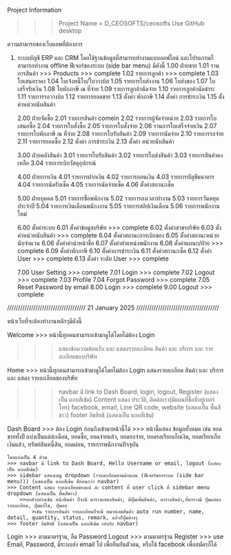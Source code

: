 Project Information

> > > Project Name = D_CEOSOFTS/ceosofts
> > > Use GitHub desktop

ความสามารถของเว็บแอพที่ต้องการ

1. ระบบบัญชี ERP และ CRM โดยใช้ฐานข้อมูลที่สามารถทำงานแบบออฟไลน์ และโปรแกรมก็สามารถทำงาน offline
   ฟีเจอร์ของระบบ (side bar menu)
   มีดังนี้
   1.00 ฝ่ายขาย
   1.01 รานการสินค้า >>> Products >>> complete
   1.02 รายการลูกค้า >>> complete
   1.03 ใบเสนอราคา
   1.04 ใบเจ้งหนี้ใบ/ใบวางบิล
   1.05 รายการใบส่งงาน
   1.06 ใบส่งของ
   1.07 ใบเสร็จรับเงิน
   1.08 ใบหักภาษี ณ ที่จ่าย
   1.09 รายการลูกค้านัดจ่าย
   1.10 รายการลูกค้านัดชำระ
   1.11 รายการรอวางบิล
   1.12 รายการยอดขาย
   1.13 ตั้งค่า หักภาษี
   1.14 ตั้งค่า การชำระเงิน
   1.15 ตั้งค่าหน่วยนับสินค้า

   2.00 ฝ่ายจัดซื้อ
   2.01 รายการสินค้า comein
   2.02 รายการผู้จัดจำหน่าย
   2.03 รายการใบเสนอซื้อ
   2.04 รายการใบสั่งซื้อ
   2.05 รายการใบสั่งจ่าย
   2.06 รานการใบเสร็จจ่ายเงิน
   2.07 รายการใบหักภาษี ณ ที่จ่าย
   2.08 รายการใบรับสินค้า
   2.09 รายการนัดจ่าย
   2.10 รายการรอจ่าย
   2.11 รายการยอดซื้อ
   2.12 ตั้งค่า การชำระเงิน
   2.13 ตั้งค่า หน่วยนับสินค้า

   3.00 ฝ่ายคลังสินค้า
   3.01 รายการใบรับสินค้า
   3.02 รายการใบส่งสินค้า
   3.03 รายการสินค้าคงเหลือ
   3.04 รายการเบิกวัสดุอุปกรณ์

   4.00 ฝ่ายการเงิน
   4.01 รายการฝากเงิน
   4.02 รายการถอนเงิน
   4.03 รายการบัญชีธนาคาร
   4.04 รายการนัดรับเช็ค
   4.05 รายการนัดจ่ายเช็ค
   4.06 ตั้งค่าสถานะเช็ค

   5.00 ฝ่ายบุคคล
   5.01 รายการชื่อพนักงาน
   5.02 รายการลงเวลาทำงาน
   5.03 รายการวันหยุดประจำปี
   5.04 รายการเงินเดือนพนักงงาน
   5.05 รายการสลิปเงินเดือน
   5.06 รายการพนักงานใหม่

   6.00 ตั้งค่าระบบ
   6.01 ตั้งค่าข้อมูลบริษัท >>> complete
   6.02 ตั้งค่าสาขาบริษัท
   6.03 ตั้งค่าหน่วยนับสินค้า >>> complete
   6.04 ตั้งค่าสถานะการเบิกของ
   6.05 ตั้งค่าสถานะหน่วยนับจำนวน
   6.06 ตั้งค่าคำนำหน้าชื่อ
   6.07 ตั้งค่าตำแหน่งพนักงาน
   6.08 ตั้งค่าแผนก/ฝ่าย >>> complete
   6.09 ตั้งค่าหักภาษี
   6.10 ตั้งค่าการชำระเงิน
   6.11 ตั้งค่าสถานะเช็ค
   6.12 ตั้งค่า User >>> complete
   6.13 ตั้งค่า ระดับ User >>> complete

   7.00 User Setting >>> complete
   7.01 Login >>> complete
   7.02 Logout >>> complete
   7.03 Profile
   7.04 Forgot Password >>> complete
   7.05 Reset Password by email
   8.00 Login >>> complete
   9.00 Logout >>> complete

//////////////////////////////////// 21 January 2025 //////////////////////////////////////

หน้าเว็บที่จะต้องทำงานหลักๆมีดังนี้

Welcome >>> หน้านี้ทุกคนสามารถเข้ามาดูได้โดยไม่ต้อง Login

> > > แสดงข้อความต้อนรับ และ แสดงรายละเอียด สินค้า และ บริการ และ รายละเอียดของบริษัท

Home >>> หน้านี้ทุกคนสามารถเข้ามาดูได้โดยไม่ต้อง Login แสดงรายละเอียด สินค้า และ บริการ และ แสดง รายละเอียดของบริษัท

> > > navbar มี link to Dash Board, login, logout, Register (แสดงเป็น แถบสีเข้ม)
> > > Content แสดง ประวัติ, ติดต่อเรา(มีแผนที่ชื่อที่อยู่เบอร์โทร) facebook, email, Line QR code, website (แสดงเป็น พื้นสีขาว)
> > > footer ลิขสิทธิ (แสดงเป็น แถบสีเข้ม)

Dash Board >>> ต้อง Login ก่อนถึงเข้ามาหน้านี้ได้ >>> หน้านี้แสดง ข้อมูลทั้งหมด เช่น ยอดขายทั้งปี แบ่งเป็นแต่ล่ะเดือน, ยอดซื้อ, ยอดจ่ายแล้ว, ยอดรอจ่าย, ยอดรอเรียกเก็บเงิน,
ยอดเรียกเก็บเงินแล้ว, ทรัพย์สินหนี้สิน, ยอดผ่อน, รายการพนักงานปัจจุบัน

    โดยแบ่งเป็น 4 ส่วน
    >>> navbar มี link to Dash Board, Hello Username or email, logout (แสดงเป็น แถบสีเข้ม)
    >>> sidebar แสดงเมนู dropdown (รายละเอียดตามด้านบน (ฟีเจอร์ของระบบ (side bar menu))) (แสดงเป็น แถบสีเข้ม สีอ่อนกว่า navbar)
    >>> Content แสดง รายละเอียดของแต่ ล่ะ content ที่ user click ที่ sidebar menu dropdown (แสดงเป็น พื้นสีขาว)
        >>ยกตัวอย่างเช่น หน้าสินค้า ก็จะมี ตารางแสดงสินค้า, มีปุ๋มเพิ่มสินค้า, ตารางสินค้า,ที่ตารางมี ปุ๋มแสดงรายละเอียด, ปุ๋มแก้ไข, ปุ๋มลบ
            >เช่น รายการสินค้า รายละเอียดก็จะมี หมายเลขสินค้า auto run number, name, detail, quantity, status, remark, แล้วก็ปุ๋มต่างๆ
    >>> footer ลิขสิทธิ (แสดงเป็น แถบสีเข้ม เท่ากับ navbar)

Login >>> ตามมาตรฐาน, ลืม Password
Logout >>> ตามมาตรฐาน
Register >>> use Email, Password, มีระบบส่ง email ไป เพื่อยืนยันตัวตน, หรือใช้ facebook เพื่อสมัครก็ได้
